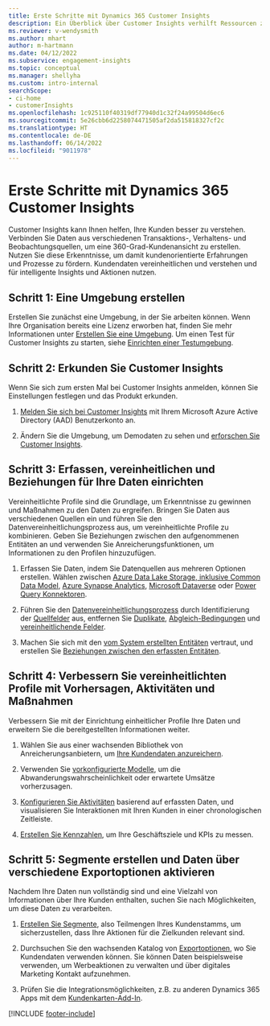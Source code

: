 ```yaml
---
title: Erste Schritte mit Dynamics 365 Customer Insights
description: Ein Überblick über Customer Insights verhilft Ressourcen zu einem schnellen Einstieg.
ms.reviewer: v-wendysmith
ms.author: mhart
author: m-hartmann
ms.date: 04/12/2022
ms.subservice: engagement-insights
ms.topic: conceptual
ms.manager: shellyha
ms.custom: intro-internal
searchScope:
- ci-home
- customerInsights
ms.openlocfilehash: 1c925110f40319df77940d1c32f24a99504d6ec6
ms.sourcegitcommit: 5e26cbb6d2258074471505af2da515818327cf2c
ms.translationtype: HT
ms.contentlocale: de-DE
ms.lasthandoff: 06/14/2022
ms.locfileid: "9011978"
---
```

# <a name="get-started-with-dynamics-365-customer-insights"></a>Erste Schritte mit Dynamics 365 Customer Insights

Customer Insights kann Ihnen helfen, Ihre Kunden besser zu verstehen. Verbinden Sie Daten aus verschiedenen Transaktions-, Verhaltens- und Beobachtungsquellen, um eine 360-Grad-Kundenansicht zu erstellen. Nutzen Sie diese Erkenntnisse, um damit kundenorientierte Erfahrungen und Prozesse zu fördern. Kundendaten vereinheitlichen und verstehen und für intelligente Insights und Aktionen nutzen.

## <a name="step-1-create-an-environment"></a>Schritt 1: Eine Umgebung erstellen

Erstellen Sie zunächst eine Umgebung, in der Sie arbeiten können. Wenn Ihre Organisation bereits eine Lizenz erworben hat, finden Sie mehr Informationen unter [Erstellen Sie eine Umgebung](create-environment.md). Um einen Test für Customer Insights zu starten, siehe [Einrichten einer Testumgebung](trial-signup.md).

## <a name="step-2-explore-customer-insights"></a>Schritt 2: Erkunden Sie Customer Insights

Wenn Sie sich zum ersten Mal bei Customer Insights anmelden, können Sie Einstellungen festlegen und das Produkt erkunden.

1. [Melden Sie sich bei Customer Insights](https://home.ci.ai.dynamics.com) mit Ihrem Microsoft Azure Active Directory (AAD) Benutzerkonto an.

1. Ändern Sie die Umgebung, um Demodaten zu sehen und [erforschen Sie Customer Insights](home.md).

## <a name="step-3-ingest-unify-and-set-up-relationships-for-your-data"></a>Schritt 3: Erfassen, vereinheitlichen und Beziehungen für Ihre Daten einrichten

Vereinheitlichte Profile sind die Grundlage, um Erkenntnisse zu gewinnen und Maßnahmen zu den Daten zu ergreifen. Bringen Sie Daten aus verschiedenen Quellen ein und führen Sie den Datenvereinheitlichungsprozess aus, um vereinheitlichte Profile zu kombinieren. Geben Sie Beziehungen zwischen den aufgenommenen Entitäten an und verwenden Sie Anreicherungsfunktionen, um Informationen zu den Profilen hinzuzufügen.

1. Erfassen Sie Daten, indem Sie Datenquellen aus mehreren Optionen erstellen. Wählen zwischen [Azure Data Lake Storage, inklusive Common Data Model](connect-common-data-model.md), [Azure Synapse Analytics](connect-synapse.md), [Microsoft Dataverse](connect-dataverse-managed-lake.md) oder [Power Query Konnektoren](connect-power-query.md).

1. Führen Sie den [Datenvereinheitlichungsprozess](data-unification.md) durch Identifizierung der [Quellfelder](map-entities.md) aus, entfernen Sie [Duplikate](remove-duplicates.md), [Abgleich-Bedingungen](match-entities.md) und [vereinheitlichende Felder](merge-entities.md).

1. Machen Sie sich mit den [vom System erstellten Entitäten](entities.md) vertraut, und erstellen Sie [Beziehungen zwischen den erfassten Entitäten](relationships.md).

## <a name="step-4-enhance-unified-profiles-with-predictions-activities-and-measures"></a>Schritt 4: Verbessern Sie vereinheitlichten Profile mit Vorhersagen, Aktivitäten und Maßnahmen

Verbessern Sie mit der Einrichtung einheitlicher Profile Ihre Daten und erweitern Sie die bereitgestellten Informationen weiter.

1. Wählen Sie aus einer wachsenden Bibliothek von Anreicherungsanbietern, um [Ihre Kundendaten anzureichern](enrichment-hub.md).

1. Verwenden Sie [vorkonfigurierte Modelle](predictions-overview.md), um die Abwanderungswahrscheinlichkeit oder erwartete Umsätze vorherzusagen.

1. [Konfigurieren Sie Aktivitäten](activities.md) basierend auf erfassten Daten, und visualisieren Sie Interaktionen mit Ihren Kunden in einer chronologischen Zeitleiste.

1. [Erstellen Sie Kennzahlen](measures.md), um Ihre Geschäftsziele und KPIs zu messen.

## <a name="step-5-create-segments-and-activate-data-through-various-export-options"></a>Schritt 5: Segmente erstellen und Daten über verschiedene Exportoptionen aktivieren

Nachdem Ihre Daten nun vollständig sind und eine Vielzahl von Informationen über Ihre Kunden enthalten, suchen Sie nach Möglichkeiten, um diese Daten zu verarbeiten.

1. [Erstellen Sie Segmente](segments.md), also Teilmengen Ihres Kundenstamms, um sicherzustellen, dass Ihre Aktionen für die Zielkunden relevant sind.

1. Durchsuchen Sie den wachsenden Katalog von [Exportoptionen](export-destinations.md), wo Sie Kundendaten verwenden können. Sie können Daten beispielsweise verwenden, um Werbeaktionen zu verwalten und über digitales Marketing Kontakt aufzunehmen.

1. Prüfen Sie die Integrationsmöglichkeiten, z.B. zu anderen Dynamics 365 Apps mit dem [Kundenkarten-Add-In](customer-card-add-in.md).  


[!INCLUDE [footer-include](includes/footer-banner.md)]
